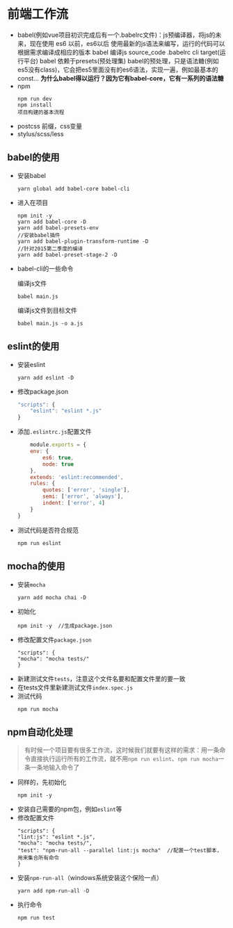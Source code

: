 # 前端工作流

- babel(例如vue项目初识完成后有一个.babelrc文件)：js预编译器，将js的未来，现在使用
es6 以前，es6以后
使用最新的js语法来编写，运行的代码可以根据需求编译成相应的版本
babel 编译js
source_code .babelrc cli target(运行平台)
babel 依赖于presets(预处理集)
babel的预处理，只是语法糖(例如es5没有class)，它会把es5里面没有的es6语法，实现一遍，例如最基本的const...
**为什么babel得以运行？因为它有babel-core，它有一系列的语法糖**
- npm
    ```
    npm run dev
    npm install
    项目构建的基本流程
    ```
- postcss
    前缀，css变量
- stylus/scss/less


## babel的使用

- 安装babel
    ```
    yarn global add babel-core babel-cli
    ```
- 进入在项目
    ```
    npm init -y
    yarn add babel-core -D
    yarn add babel-presets-env
    //安装babel插件 
    yarn add babel-plugin-transform-runtime -D
    //针对2015第二季度的编译
    yarn add babel-preset-stage-2 -D    
    ```
- babel-cli的一些命令

    编译js文件
    ```
    babel main.js
    ```
    编译js文件到目标文件
    ```
    babel main.js -o a.js
    ```

## eslint的使用

- 安装eslint
    ```
    yarn add eslint -D
    ```
- 修改package.json
    ```js
    "scripts": {
        "eslint": "eslint *.js"
    }
    ```
- 添加`.eslintrc.js`配置文件
    ```js
        module.exports = {
        env: {
            es6: true,
            node: true
        },
        extends: 'eslint:recommended',
        rules: {                
            quotes: ['error', 'single'],
            semi: ['error', 'always'],
            indent: ['error', 4]
        }
    }
    ```
- 测试代码是否符合规范
    ```
    npm run eslint
    ```

## mocha的使用

- 安装`mocha`
    ```
    yarn add mocha chai -D
    ```
- 初始化
    ```
    npm init -y  //生成package.json
    ```
- 修改配置文件`package.json`
    ```
    "scripts": {
    "mocha": "mocha tests/"
    }
    ```
- 新建测试文件`tests`，注意这个文件名要和配置文件里的要一致
- 在tests文件里新建测试文件`index.spec.js`
- 测试代码
    ```
    npm run mocha
    ```
## npm自动化处理
>有时候一个项目要有很多工作流，这时候我们就要有这样的需求：用一条命令直接执行运行所有的工作流，就不用`npm run eslint`、`npm run mocha`一条一条地输入命令了

- 同样的，先初始化
    ```
    npm init -y
    ```
- 安装自己需要的npm包，例如`eslint`等
- 修改配置文件
    ```
    "scripts": {
    "lint:js": "eslint *.js",
    "mocha": "mocha tests/",
    "test": "npm-run-all --parallel lint:js mocha"  //配置一个test脚本，用来集合所有命令
    }
    ```
- 安装`npm-run-all`（windows系统安装这个保险一点）
    ```
    yarn add npm-run-all -D
    ```
- 执行命令
    ```
    npm run test
    ```




